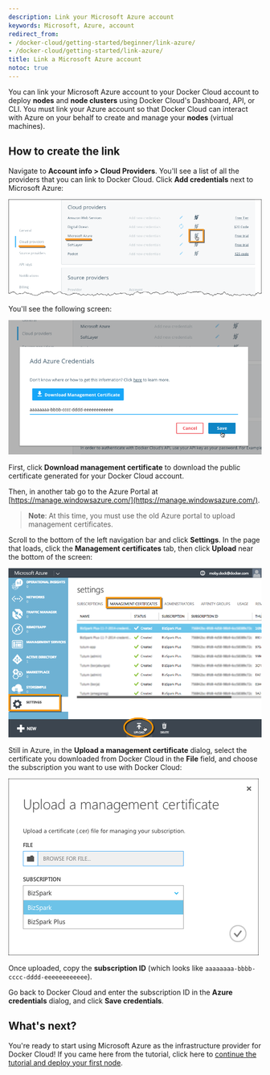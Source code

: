 ```yaml
---
description: Link your Microsoft Azure account
keywords: Microsoft, Azure, account
redirect_from:
- /docker-cloud/getting-started/beginner/link-azure/
- /docker-cloud/getting-started/link-azure/
title: Link a Microsoft Azure account
notoc: true
---
```


You can link your Microsoft Azure account to your Docker Cloud account to deploy
**nodes** and **node clusters** using Docker Cloud's Dashboard, API, or CLI. You
must link your Azure account so that Docker Cloud can interact with Azure on
your behalf to create and manage your **nodes** (virtual machines).

## How to create the link

Navigate to **Account info \> Cloud Providers**. You'll see a list of all the
providers that you can link to Docker Cloud. Click **Add credentials** next to
Microsoft Azure:

![](images/azure-link-account.png)

You'll see the following screen:

![](images/azure-link-modal.png)

First, click **Download management certificate** to download the public
certificate generated for your Docker Cloud account.

Then, in another tab go to the Azure Portal at
[https://manage.windowsazure.com/](https://manage.windowsazure.com/).

> **Note**: At this time, you must use the old Azure portal to upload management certificates.

Scroll to the bottom of the left navigation bar and click **Settings**. In the
page that loads, click the **Management certificates** tab, then click
**Upload** near the bottom of the screen:

![](images/azure-portal-subscriptions.png)

Still in Azure, in the **Upload a management certificate** dialog, select the
certificate you downloaded from Docker Cloud in the **File** field, and choose
the subscription you want to use with Docker Cloud:

![](images/azure-upload-certificate.png)

Once uploaded, copy the **subscription ID** (which looks like
`aaaaaaaa-bbbb-cccc-dddd-eeeeeeeeeeee`).

Go back to Docker Cloud and enter the subscription ID in the **Azure
credentials** dialog, and click **Save credentials**.

## What's next?

You're ready to start using Microsoft Azure as the infrastructure provider for
Docker Cloud! If you came here from the tutorial, click here to [continue the
tutorial and deploy your first node](../getting-started/your_first_node.md).
